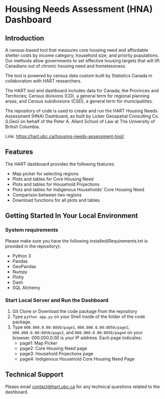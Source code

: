 # Housing Needs Assessment (HNA) Dashboard

## Introduction

A census-based tool that measures core housing need and affordable shelter costs by income category, household size, and priority populations. Our methods allow governments to set effective housing targets that will lift Canadians out of chronic housing need and homelessness.

The tool is powered by census data custom built by Statistics Canada in collaboration with HART researchers.

The HART tool and dashboard includes data for Canada; the Provinces and Territories; Census divisions (CD), a general term for regional planning areas; and Census subdivisions (CSD), a general term for municipalities.  

The repository of code is used to create and run the HART Housing Needs Assessment (HNA) Dashboard, as built by Licker Geospatial Consulting Co. (LGeo) on behalf of the Peter A. Allard School of Law at The University of British Columbia.

Link: https://hart.ubc.ca/housing-needs-assessment-tool/

## Features

The HART dashboard provides the following features:

- Map picker for selecting regions
- Plots and tables for Core Housing Need
- Plots and tables for Household Projections
- Plots and tables for Indigenous Households' Core Housing Need
- Comparison between two regions
- Download functions for all plots and tables

## Getting Started In Your Local Environment

### System requirements

Please make sure you have the following installed(Requirements.txt is provided in the repository):

- Python 3
- Pandas
- GeoPandas
- Numpy
- Plotly
- Dash
- SQL Alchemy

### Start Local Server and Run the Dashboard

1. Git Clone or Download the code package from the repository
2. Type `python app.py` on your Shell inside of the folder of the code package.
3. Type `000.000.0.00:8050/page1`, `000.000.0.00:8050/page2`, `000.000.0.00:8050/page3`, and `000.000.0.00:8050/page4` on your browser. 000.000.0.00 is your IP address. Each page indicates:
    - page1: Map Picker
    - page2: Core Housing Need page
    - page3: Household Projections page
    - page4: Indigenous Household Core Housing Need Page
    
## Technical Support

Please email contact@hart.ubc.ca for any technical questions related to the dashboard.
